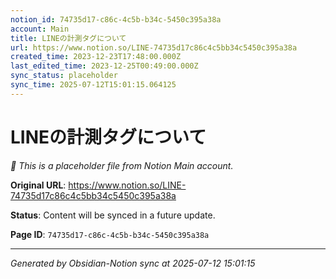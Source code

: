 ```yaml
---
notion_id: 74735d17-c86c-4c5b-b34c-5450c395a38a
account: Main
title: LINEの計測タグについて
url: https://www.notion.so/LINE-74735d17c86c4c5bb34c5450c395a38a
created_time: 2023-12-23T17:48:00.000Z
last_edited_time: 2023-12-25T00:49:00.000Z
sync_status: placeholder
sync_time: 2025-07-12T15:01:15.064125
---
```


# LINEの計測タグについて

*🔄 This is a placeholder file from Notion Main account.*

**Original URL**: https://www.notion.so/LINE-74735d17c86c4c5bb34c5450c395a38a

**Status**: Content will be synced in a future update.

**Page ID**: `74735d17-c86c-4c5b-b34c-5450c395a38a`

---

*Generated by Obsidian-Notion sync at 2025-07-12 15:01:15*
